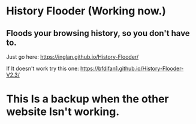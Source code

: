 # History Flooder (Working now.)
## Floods your browsing history, so you don't have to.

Just go here: https://inglan.github.io/History-Flooder/


If It doesn't work try this one: https://bfdifan1.github.io/History-Flooder-V2.3/

# This Is a backup when the other website Isn't working.
